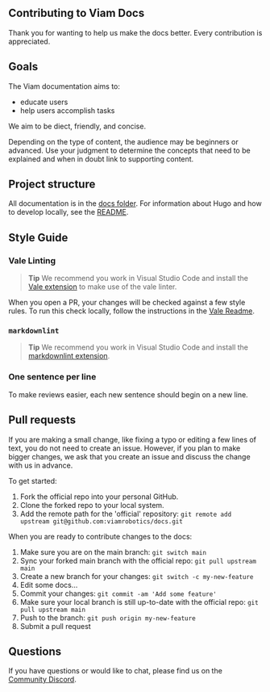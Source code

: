 ## Contributing to Viam Docs

Thank you for wanting to help us make the docs better.
Every contribution is appreciated.


## Goals

The Viam documentation aims to:

- educate users
- help users accomplish tasks

We aim to be diect, friendly, and concise.

Depending on the type of content, the audience may be beginners or advanced.
Use your judgment to determine the concepts that need to be explained and when in doubt link to supporting content.

## Project structure

All documentation is in the [docs folder](docs).
For information about Hugo and how to develop locally, see the [README](./README.md).

## Style Guide

### Vale Linting

> **Tip**
> We recommend you work in Visual Studio Code and install the [Vale extension](https://marketplace.visualstudio.com/items?itemName=errata-ai.vale-server) to make use of the vale linter.

When you open a PR, your changes will be checked against a few style rules.
To run this check locally, follow the instructions in the [Vale Readme](.github/vale/README.md).

### `markdownlint`

> **Tip**
> We recommend you work in Visual Studio Code and install the [markdownlint extension](https://marketplace.visualstudio.com/items?itemName=DavidAnson.vscode-markdownlint).

### One sentence per line

To make reviews easier, each new sentence should begin on a new line.

## Pull requests

If you are making a small change, like fixing a typo or editing a few lines of text, you do not need to create an issue.
However, if you plan to make bigger changes, we ask that you create an issue and discuss the change with us in advance.

To get started:

1. Fork the official repo into your personal GitHub.
2. Clone the forked repo to your local system.
3. Add the remote path for the 'official' repository: `git remote add upstream git@github.com:viamrobotics/docs.git`

When you are ready to contribute changes to the docs:

1. Make sure you are on the main branch: ```git switch main```
2. Sync your forked main branch with the official repo: ```git pull upstream main```
3. Create a new branch for your changes: ```git switch -c my-new-feature```
4. Edit some docs...
5. Commit your changes: ```git commit -am 'Add some feature'```
6. Make sure your local branch is still up-to-date with the official repo: ```git pull upstream main```
7. Push to the branch: ````git push origin my-new-feature````
8. Submit a pull request

## Questions

If you have questions or would like to chat, please find us on the [Community Discord](https://discord.gg/viam).
